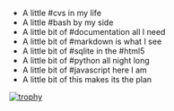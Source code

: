 - A little #cvs in my life
- A little #bash by my side
- A little bit of #documentation all I need
- A little bit of #markdown is what I see
- A little bit of #sqlite in the #html5
- A little bit of #python all night long
- A little bit of #javascript here I am
- A little bit of this makes its the plan

[![trophy](https://github-profile-trophy.vercel.app/?username=Tearran&theme=onedark)](https://github.com/ryo-ma/github-profile-trophy)
<!--

- 🔭 I’m currently working on ...
- 🌱 I’m currently learning ...
- 👯 I’m looking to collaborate on ...
- 🤔 I’m looking for help with ...
- 💬 Ask me about ...
- 📫 How to reach me: ...
- 😄 Pronouns: ...
- ⚡ Fun fact: ...

-->
